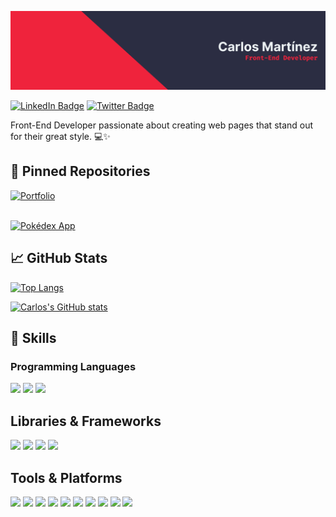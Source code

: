 [![Carlos's GitHub Banner](./Banner.png)](https://github.com/carlosmrtzor/)

[![LinkedIn Badge](https://img.shields.io/badge/LinkedIn-Profile-informational?style=for-the-badge&logo=linkedin&logoColor=ef233c&color=ef233c&labelColor=2b2d42)](https://www.linkedin.com/in/carlosmrtzo/)
[![Twitter Badge](https://img.shields.io/badge/Twitter-Profile-informational?style=for-the-badge&logo=twitter&logoColor=ef233c&color=ef233c&labelColor=2b2d42)](https://twitter.com/devilsncry3)

Front-End Developer passionate about creating web pages that stand out for their great style. 💻✨

## 📌 Pinned Repositories

[![Portfolio](https://github-readme-stats.vercel.app/api/pin/?username=carlosmrtzor&repo=portfolio&bg_color=2b2d42&title_color=ef233c&text_color=edf2f4&border_color=ef233c&icon_color=ef233c)](https://www.carlosmrtzo.com/) <br><br>

[![Pokédex App](https://github-readme-stats.vercel.app/api/pin/?username=carlosmrtzor&repo=pokedex-app&bg_color=2b2d42&title_color=ef233c&text_color=edf2f4&border_color=ef233c&icon_color=ef233c)](https://github.com/carlosmrtzor/pokedex-app)

## 📈 GitHub Stats

[![Top Langs](https://github-readme-stats.vercel.app/api/top-langs/?username=carlosmrtzor&layout=compact&bg_color=2b2d42&title_color=ef233c&text_color=edf2f4&icon_color=ef233c&border_color=ef233c)](https://github.com/carlosmrtzodev/)

[![Carlos's GitHub stats](https://github-readme-stats.vercel.app/api?username=carlosmrtzor&show_icons=true&bg_color=2b2d42&title_color=ef233c&text_color=edf2f4&icon_color=ef233c&border_color=ef233c)](https://github.com/carlosmrtzodev/)

## 💼 Skills

### Programming Languages

![](https://img.shields.io/badge/Skill-HTML-informational?style=for-the-badge&logo=html5&logoColor=ef233c&color=ef233c&labelColor=2b2d42)
![](https://img.shields.io/badge/Skill-CSS-informational?style=for-the-badge&logo=css3&logoColor=ef233c&color=ef233c&labelColor=2b2d42)
![](https://img.shields.io/badge/Skill-JavaScript-informational?style=for-the-badge&logo=javaScript&logoColor=ef233c&color=ef233c&labelColor=2b2d42)

## Libraries & Frameworks

![](https://img.shields.io/badge/Skill-React.js-informational?style=for-the-badge&logo=react&logoColor=ef233c&color=ef233c&labelColor=2b2d42)
![](https://img.shields.io/badge/Skill-Tailwind-informational?style=for-the-badge&logo=tailwind&logoColor=ef233c&color=ef233c&labelColor=2b2d42)
![](https://img.shields.io/badge/Skill-Sass-informational?style=for-the-badge&logo=sass&logoColor=ef233c&color=ef233c&labelColor=2b2d42)
![](https://img.shields.io/badge/Skill-Angular-informational?style=for-the-badge&logo=angular&logoColor=ef233c&color=ef233c&labelColor=2b2d42)

## Tools & Platforms

![](https://img.shields.io/badge/Skill-Git-informational?style=for-the-badge&logo=git&logoColor=ef233c&color=ef233c&labelColor=2b2d42)
![](https://img.shields.io/badge/Skill-Github-informational?style=for-the-badge&logo=github&logoColor=ef233c&color=ef233c&labelColor=2b2d42)
![](https://img.shields.io/badge/Skill-Gitlab-informational?style=for-the-badge&logo=gitlab&logoColor=ef233c&color=ef233c&labelColor=2b2d42)
![](https://img.shields.io/badge/Skill-Netlify-informational?style=for-the-badge&logo=netlify&logoColor=ef233c&color=ef233c&labelColor=2b2d42)
![](https://img.shields.io/badge/Skill-Vercel-informational?style=for-the-badge&logo=vercel&logoColor=ef233c&color=ef233c&labelColor=2b2d42)
![](https://img.shields.io/badge/Skill-WordPress-informational?style=for-the-badge&logo=wordpress&logoColor=ef233c&color=ef233c&labelColor=2b2d42)
![](https://img.shields.io/badge/Skill-Webpack-informational?style=for-the-badge&logo=webpack&logoColor=ef233c&color=ef233c&labelColor=2b2d42)
![](https://img.shields.io/badge/Skill-Vite-informational?style=for-the-badge&logo=vite&logoColor=ef233c&color=ef233c&labelColor=2b2d42)
![](https://img.shields.io/badge/Skill-Storybook-informational?style=for-the-badge&logo=storybook&logoColor=ef233c&color=ef233c&labelColor=2b2d42)
![](https://img.shields.io/badge/Skill-Figma-informational?style=for-the-badge&logo=figma&logoColor=ef233c&color=ef233c&labelColor=2b2d42)



